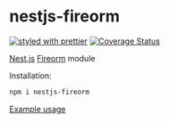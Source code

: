 # nestjs-fireorm

[![styled with prettier](https://img.shields.io/badge/styled_with-prettier-ff69b4.svg)](https://github.com/prettier/prettier)
[![Coverage Status](https://coveralls.io/repos/github/glebbash/nestjs-fireorm/badge.svg?branch=master)](https://coveralls.io/github/glebbash/nestjs-fireorm?branch=master)

[Nest.js](https://nestjs.com)
[Fireorm](https://fireorm.js.org)
module

Installation:

```sh
npm i nestjs-fireorm
```

[Example usage](https://github.com/glebbash/nestjs-fireorm/tree/master/example/src)
